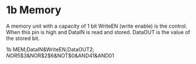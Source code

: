 # 1b Memory

A memory unit with a capacity of 1 bit
WriteEN (write enable) is the control. When this pin is high and DataIN is read and stored.
DataOUT is the value of the stored bit.

1b MEM;DataIN&WriteEN;DataOUT$2;NOR$5$3&NOR$2$6&NOT$0&AND$4$1&AND$0$1
